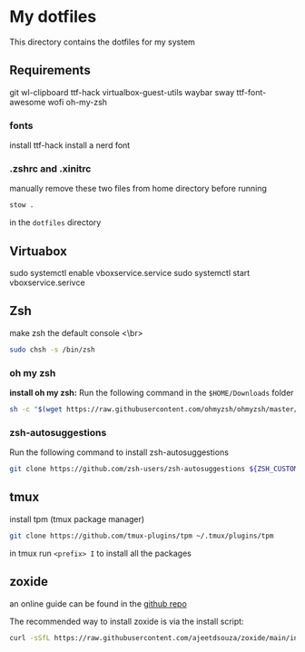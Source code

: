 # My dotfiles

This directory contains the dotfiles for my system

## Requirements
git
wl-clipboard
ttf-hack
virtualbox-guest-utils
waybar
sway
ttf-font-awesome
wofi
oh-my-zsh

### fonts
install ttf-hack
install a nerd font

### .zshrc and .xinitrc
manually remove these two files from home directory before running
```zsh
stow .
```
in the `dotfiles` directory

## Virtuabox
sudo systemctl enable vboxservice.service
sudo systemctl start vboxservice.serivce

## Zsh
make zsh the default console <\br>
```zsh
sudo chsh -s /bin/zsh
```

### oh my zsh
**install oh my zsh:** 
Run the following command in the `$HOME/Downloads` folder
```zsh
sh -c "$(wget https://raw.githubusercontent.com/ohmyzsh/ohmyzsh/master/tools/install.sh -O -)"
```

### zsh-autosuggestions
Run the following command to install zsh-autosuggestions
```zsh
git clone https://github.com/zsh-users/zsh-autosuggestions ${ZSH_CUSTOM:-~/.oh-my-zsh/custom}/plugins/zsh-autosuggestions
```

## tmux
install tpm (tmux package manager)
```zsh
git clone https://github.com/tmux-plugins/tpm ~/.tmux/plugins/tpm
```

in tmux run `<prefix> I` to install all the packages

## zoxide
an online guide can be found in the [github repo](https://github.com/ajeetdsouza/zoxide)

The recommended way to install zoxide is via the install script:
```zsh
curl -sSfL https://raw.githubusercontent.com/ajeetdsouza/zoxide/main/install.sh | sh
```

